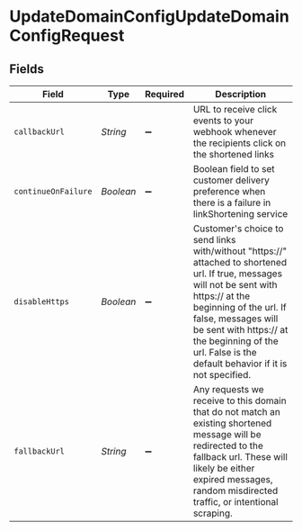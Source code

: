 # UpdateDomainConfigUpdateDomainConfigRequest


## Fields

| Field                                                                                                                                                                                                                                                                                             | Type                                                                                                                                                                                                                                                                                              | Required                                                                                                                                                                                                                                                                                          | Description                                                                                                                                                                                                                                                                                       |
| ------------------------------------------------------------------------------------------------------------------------------------------------------------------------------------------------------------------------------------------------------------------------------------------------- | ------------------------------------------------------------------------------------------------------------------------------------------------------------------------------------------------------------------------------------------------------------------------------------------------- | ------------------------------------------------------------------------------------------------------------------------------------------------------------------------------------------------------------------------------------------------------------------------------------------------- | ------------------------------------------------------------------------------------------------------------------------------------------------------------------------------------------------------------------------------------------------------------------------------------------------- |
| `callbackUrl`                                                                                                                                                                                                                                                                                     | *String*                                                                                                                                                                                                                                                                                          | :heavy_minus_sign:                                                                                                                                                                                                                                                                                | URL to receive click events to your webhook whenever the recipients click on the shortened links                                                                                                                                                                                                  |
| `continueOnFailure`                                                                                                                                                                                                                                                                               | *Boolean*                                                                                                                                                                                                                                                                                         | :heavy_minus_sign:                                                                                                                                                                                                                                                                                | Boolean field to set customer delivery preference when there is a failure in linkShortening service                                                                                                                                                                                               |
| `disableHttps`                                                                                                                                                                                                                                                                                    | *Boolean*                                                                                                                                                                                                                                                                                         | :heavy_minus_sign:                                                                                                                                                                                                                                                                                | Customer's choice to send links with/without "https://" attached to shortened url. If true, messages will not be sent with https:// at the beginning of the url. If false, messages will be sent with https:// at the beginning of the url. False is the default behavior if it is not specified. |
| `fallbackUrl`                                                                                                                                                                                                                                                                                     | *String*                                                                                                                                                                                                                                                                                          | :heavy_minus_sign:                                                                                                                                                                                                                                                                                | Any requests we receive to this domain that do not match an existing shortened message will be redirected to the fallback url. These will likely be either expired messages, random misdirected traffic, or intentional scraping.                                                                 |